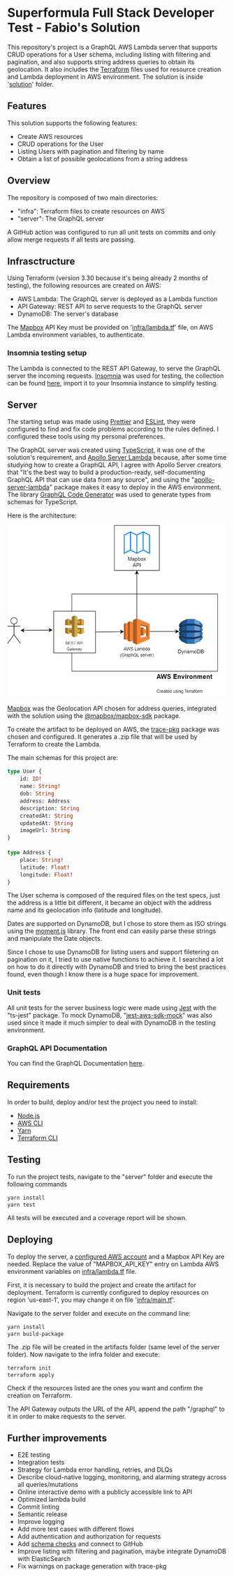 # Superformula Full Stack Developer Test - Fabio's Solution

This repository's project is a GraphQL AWS Lambda server that supports CRUD operations for a User schema, including listing with filtering and pagination, and also supports string address queries to obtain its geolocation. It also includes the [Terraform](https://www.terraform.io/) files used for resource creation and Lambda deployment in AWS environment. The solution is inside '[solution](./solution)' folder.

## Features

This solution supports the following features:

-   Create AWS resources
-   CRUD operations for the User
-   Listing Users with pagination and filtering by name
-   Obtain a list of possible geolocations from a string address

## Overview

The repository is composed of two main directories:

-   "infra": Terraform files to create resources on AWS
-   "server": The GraphQL server

A GitHub action was configured to run all unit tests on commits and only allow merge requests if all tests are passing.

## Infrasctructure

Using Terraform (version 3.30 because it's being already 2 months of testing), the following resources are created on AWS:

-   AWS Lambda: The GraphQL server is deployed as a Lambda function
-   API Gateway: REST API to serve requests to the GraphQL server
-   DynamoDB: The server's database

The [Mapbox](https://www.mapbox.com/) API Key must be provided on '[infra/lambda.tf](./solution/infra/lambda.tf)' file, on AWS Lambda environment variables, to authenticate.

### Insomnia testing setup

The Lambda is connected to the REST API Gateway, to serve the GraphQL server the incoming requests. [Insomnia](https://insomnia.rest/) was used for testing, the collection can be found [here](./assets/Insomnia_GraphQL_Fabio.json), import it to your Insomnia instance to simplify testing.

## Server

The starting setup was made using [Prettier](https://prettier.io/) and [ESLint](https://eslint.org/), they were configured to find and fix code problems according to the rules defined. I configured these tools using my personal preferences.

The GraphQL server was created using [TypeScript](https://www.typescriptlang.org/), it was one of the solution's requirement, and [Apollo Server Lambda](https://www.apollographql.com/docs/apollo-server/deployment/lambda/) because, after some time studying how to create a GraphQL API, I agree with Apollo Server creators that "It's the best way to build a production-ready, self-documenting GraphQL API that can use data from any source", and using the "[apollo-server-lambda](https://www.npmjs.com/package/apollo-server-lambda)" package makes it easy to deploy in the AWS environment. The library [GraphQL Code Generator](https://www.graphql-code-generator.com/) was used to generate types from schemas for TypeScript.

Here is the architecture:

![Superformula-fabio-solution-architecture](./assets/SuperformulaFabio1.png)

[Mapbox](https://www.mapbox.com/) was the Geolocation API chosen for address queries, integrated with the solution using the [@mapbox/mapbox-sdk](https://www.npmjs.com/package/@mapbox/mapbox-sdk) package.

To create the artifact to be deployed on AWS, the [trace-pkg](https://github.com/FormidableLabs/trace-pkg) package was chosen and configured. It generates a .zip file that will be used by Terraform to create the Lambda.

The main schemas for this project are:

```graphql
type User {
    id: ID!
    name: String!
    dob: String
    address: Address
    description: String
    createdAt: String
    updatedAt: String
    imageUrl: String
}

type Address {
    place: String!
    latitude: Float!
    longitude: Float!
}
```

The User schema is composed of the required files on the test specs, just the address is a little bit different, it became an object with the address name and its geolocation info (latitude and longitude).

Dates are supported on DynamoDB, but I chose to store them as ISO strings using the [moment.js](https://momentjs.com/) library. The front end can easily parse these strings and manipulate the Date objects.

Since I chose to use DynamoDB for listing users and support filetering on pagination on it, I tried to use native functions to achieve it. I searched a lot on how to do it directly with DynamoDB and tried to bring the best practices found, even though I know there is a huge space for improvement.

### Unit tests

All unit tests for the server business logic were made using [Jest](https://jestjs.io/) with the "ts-jest" package. To mock DynamoDB, "[jest-aws-sdk-mock](https://www.npmjs.com/package/jest-aws-sdk-mock)" was also used since it made it much simpler to deal with DynamoDB in the testing environment.

### GraphQL API Documentation

You can find the GraphQL Documentation [here](http://graphql-doc.s3-website-us-east-1.amazonaws.com).

## Requirements

In order to build, deploy and/or test the project you need to install:

-   [Node.js](https://nodejs.org/en/)
-   [AWS CLI](https://aws.amazon.com/pt/cli/)
-   [Yarn](https://yarnpkg.com/getting-started/install)
-   [Terraform CLI](https://learn.hashicorp.com/tutorials/terraform/install-cli?in=terraform/aws-get-started)

## Testing

To run the project tests, navigate to the "server" folder and execute the following commands

```
yarn install
yarn test
```

All tests will be executed and a coverage report will be shown.

## Deploying

To deploy the server, a [configured AWS account](https://docs.aws.amazon.com/sdk-for-java/v1/developer-guide/setup-credentials.html) and a Mapbox API Key are needed. Replace the value of "MAPBOX_API_KEY" entry on Lambda AWS environment variables on [infra/lambda.tf](./solution/infra/lambda.tf) file.

First, it is necessary to build the project and create the artifact for deployment. Terraform is currently configured to deploy resources on region 'us-east-1', you may change it on file '[infra/main.tf](./solution/infra/main.tf)'.

Navigate to the server folder and execute on the command line:

```
yarn install
yarn build-package
```

The .zip file will be created in the artifacts folder (same level of the server folder). Now navigate to the infra folder and execute:

```
terraform init
terraform apply
```

Check if the resources listed are the ones you want and confirm the creation on Terraform.

The API Gateway outputs the URL of the API, append the path "/graphql" to it in order to make requests to the server.

## Further improvements

-   E2E testing
-   Integration tests
-   Strategy for Lambda error handling, retries, and DLQs
-   Describe cloud-native logging, monitoring, and alarming strategy across all queries/mutations
-   Online interactive demo with a publicly accessible link to API
-   Optimized lambda build
-   Commit linting
-   Semantic release
-   Improve logging
-   Add more test cases with different flows
-   Add authentication and authorization for requests
-   Add [schema checks](https://www.apollographql.com/docs/studio/schema-checks/) and connect to GitHub
-   Improve listing with filtering and pagination, maybe integrate DynamoDB with ElasticSearch
-   Fix warnings on package generation with trace-pkg
